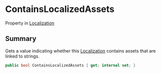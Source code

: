 # ContainsLocalizedAssets

Property in [Localization](yarn.unity.localization.md)

## Summary

Gets a value indicating whether this [Localization](yarn.unity.localization.md) contains assets that are linked to strings.

```csharp
public bool ContainsLocalizedAssets { get; internal set; }
```
